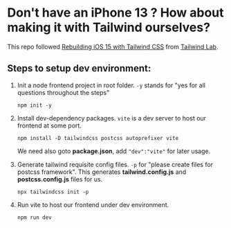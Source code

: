 # Don't have an iPhone 13 ? How about making it with Tailwind ourselves?
This repo followed [Rebuilding iOS 15 with Tailwind CSS](https://www.youtube.com/watch?v=eSzNNYk7nVU&list=WL&index=1&t=144s) from [Tailwind Lab](https://www.youtube.com/channel/UCOe-8z68tgw9ioqVvYM4ddQ).

## Steps to setup dev environment:
1. Init a node frontend project in root folder. `-y` stands for "yes for all questions throughout the steps"  
   ```shell
   npm init -y
   ```  

2. Install dev-dependency packages. `vite` is a dev server to host our frontend at some port.
   ```shell
   npm install -D tailwindcss postcss autoprefixer vite
   ```
   We need also goto **package.json**, add `"dev":"vite"` for later usage.

3. Generate tailwind requisite config files. `-p` for "please create files for postcss framework". This generates **tailwind.config.js** and **postcss.config.js** files for us.
   ```shell
   npx tailwindcss init -p
   ```

4. Run vite to host our frontend under dev environment.
   ```shell
   npm run dev
   ```


